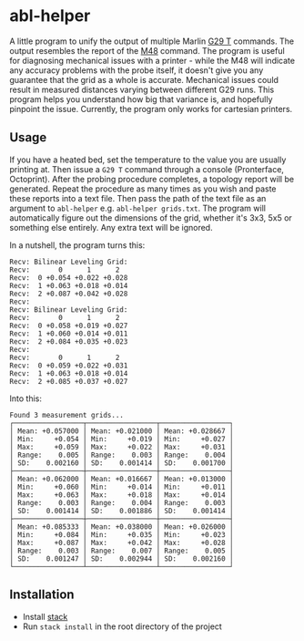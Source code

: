 # abl-helper

A little program to unify the output of multiple Marlin [G29
T](https://marlinfw.org/docs/gcode/G029-abl.html) commands. The output resembles the
report of the [M48](https://marlinfw.org/docs/gcode/M048.html) command. The program
is useful for diagnosing mechanical issues with a printer - while the M48 will
indicate any accuracy problems with the probe itself, it doesn't give you any
guarantee that the grid as a whole is accurate. Mechanical issues could result in
measured distances varying between different G29 runs. This program helps you
understand how big that variance is, and hopefully pinpoint the issue. Currently, the
program only works for cartesian printers.


## Usage
If you have a heated bed, set the temperature to the value you are usually printing
at. Then issue a `G29 T` command through a console (Pronterface, Octoprint). After the probing
procedure completes, a topology report will be generated. Repeat the procedure as
many times as you wish and paste these reports into a text file. Then pass the path of the
text file as an argument to `abl-helper` e.g. `abl-helper grids.txt`. The program
will automatically figure out the dimensions of the grid, whether it's 3x3, 5x5 or
something else entirely. Any extra text will be ignored.

In a nutshell, the program turns this:
```
Recv: Bilinear Leveling Grid:
Recv:       0      1      2
Recv:  0 +0.054 +0.022 +0.028
Recv:  1 +0.063 +0.018 +0.014
Recv:  2 +0.087 +0.042 +0.028
Recv:
Recv: Bilinear Leveling Grid:
Recv:       0      1      2
Recv:  0 +0.058 +0.019 +0.027
Recv:  1 +0.060 +0.014 +0.011
Recv:  2 +0.084 +0.035 +0.023
Recv:
Recv:       0      1      2
Recv:  0 +0.059 +0.022 +0.031
Recv:  1 +0.063 +0.018 +0.014
Recv:  2 +0.085 +0.037 +0.027
```

Into this:
```
Found 3 measurement grids...
┌─────────────────┬─────────────────┬─────────────────┐
│ Mean: +0.057000 │ Mean: +0.021000 │ Mean: +0.028667 │
│ Min:     +0.054 │ Min:     +0.019 │ Min:     +0.027 │
│ Max:     +0.059 │ Max:     +0.022 │ Max:     +0.031 │
│ Range:    0.005 │ Range:    0.003 │ Range:    0.004 │
│ SD:    0.002160 │ SD:    0.001414 │ SD:    0.001700 │
├─────────────────┼─────────────────┼─────────────────┤
│ Mean: +0.062000 │ Mean: +0.016667 │ Mean: +0.013000 │
│ Min:     +0.060 │ Min:     +0.014 │ Min:     +0.011 │
│ Max:     +0.063 │ Max:     +0.018 │ Max:     +0.014 │
│ Range:    0.003 │ Range:    0.004 │ Range:    0.003 │
│ SD:    0.001414 │ SD:    0.001886 │ SD:    0.001414 │
├─────────────────┼─────────────────┼─────────────────┤
│ Mean: +0.085333 │ Mean: +0.038000 │ Mean: +0.026000 │
│ Min:     +0.084 │ Min:     +0.035 │ Min:     +0.023 │
│ Max:     +0.087 │ Max:     +0.042 │ Max:     +0.028 │
│ Range:    0.003 │ Range:    0.007 │ Range:    0.005 │
│ SD:    0.001247 │ SD:    0.002944 │ SD:    0.002160 │
└─────────────────┴─────────────────┴─────────────────┘
```

## Installation
- Install [stack](https://docs.haskellstack.org/)
- Run `stack install` in the root directory of the project
